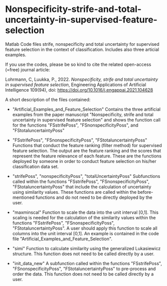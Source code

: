 # Nonspecificity-strife-and-total-uncertainty-in-supervised-feature-selection
Matlab Code files strife, nonspecificity and total uncertainty for supervised feature selection in the context of classification. Includes also three articial examples. 

If you use the codes, please be so kind to cite the related open-access (=free) journal article:

Lohrmann, C, Luukka, P., 2022. *Nonspecificity, strife and total uncertainty in supervised feature selection*, Engineering Applications of Artificial Intelligence 109(94), doi: https://doi.org/10.1016/j.engappai.2021.104628



A short description of the files contained:


- "Artificial_Examples_and_Feature_Selection"
Contains the three artificial examples from the paper manuscript "Nonspecificity, strife and total uncertainty in supervised feature selection" and shows the function call for the functions "FSstrifePoss", "FSnonspecificityPoss", and "FStotaluncertaintyPoss"

- "FSstrifePoss", "FSnonspecificityPoss", "FStotaluncertaintyPoss"
Functions that conduct the feature ranking (filter method) for supervised feature selection. The output are the feature ranking and the scores that represent the feature relevance of each feature. These are the functions deployed by someone in order to conduct feature selection on his/her classification data set.

- "strifePoss", "nonspecificityPoss", "totalUncertaintyPoss"
Subfunctions called within the functions "FSstrifePoss", "FSnonspecificityPoss", "FStotaluncertaintyPoss" that include the calculation of uncertainty using similarity values. These functions are called within the before-mentioned functions and do not need to be directly deployed by the user.

- "maxminscal"
Function to scale the data into the unit interval [0,1]. This scaling is needed for the calculation of the similarity values within the functions "FSstrifePoss", "FSnonspecificityPoss", "FStotaluncertaintyPoss". A user should apply this function to scale all columns into the unit interval [0,1]. An example is contained in the code file "Artificial_Examples_and_Feature_Selection".

- "simi"
Function to calculate similarity using the generalized Lukasiewicz structure. This function does not need to be called directly by a user.

- "init_data_new"
A subfunction called within the functions "FSstrifePoss", "FSnonspecificityPoss", "FStotaluncertaintyPoss" to pre-process and order the data. This function does not need to be called directly by a user.
